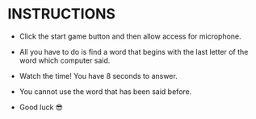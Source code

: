 
# INSTRUCTIONS
- Click the start game button and then allow access for microphone.

- All you have to do is find a word that begins with the last letter of the word which computer said.

- Watch the time! You have 8 seconds to answer.

- You cannot use the word that has been said before.

- Good luck 😎 
